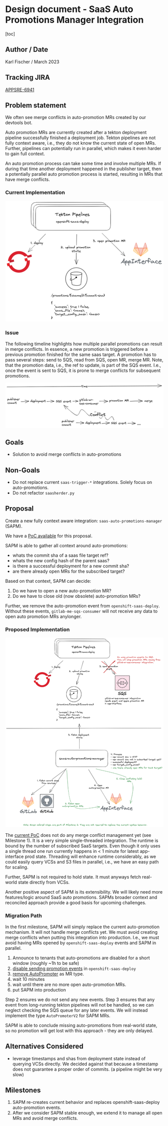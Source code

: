 # Design document - SaaS Auto Promotions Manager Integration

[toc]

## Author / Date

Karl Fischer / March 2023

## Tracking JIRA

[APPSRE-6941](https://issues.redhat.com/browse/APPSRE-6941)

## Problem statement

We often see merge conflicts in auto-promotion MRs created by our devtools bot.

Auto promotion MRs are currently created after a tekton deployment pipeline successfully finished a deployment job. Tekton pipelines are not fully context aware, i.e., they do not know the current state of open MRs. Further, pipelines can potentially run in parallel, which makes it even harder to gain full context.

An auto promotion process can take some time and involve multiple MRs. If during that time another deployment happened in the publisher target, then a potentially parallel auto promotion process is started, resulting in MRs that have merge conflicts.

### Current Implementation

![](images/saas-auto-promotions-manager/current.png)

### Issue

The following timeline highlights how multiple parallel promotions can result in merge conflicts. In essence, a new promotion is triggered before a previous promotion finished for the same saas target. A promotion has to pass several steps: send to SQS, read from SQS, open MR, merge MR. Note, that the promotion data, i.e., the ref to update, is part of the SQS event. I.e., once the event is sent to SQS, it is prone to merge conflicts for subsequent promotions.

![](images/saas-auto-promotions-manager/issue.png)

## Goals

* Solution to avoid merge conflicts in auto-promotions

## Non-Goals

* Do not replace current `saas-trigger-*` integrations. Solely focus on auto-promotions.
* Do not refactor `saasherder.py`

## Proposal

Create a new fully context aware integration: `saas-auto-promotions-manager` (SAPM).

We have a [PoC available](https://github.com/app-sre/qontract-reconcile/pull/3306) for this proposal.

SAPM is able to gather all context around auto-promotions:

- whats the commit sha of a saas file target ref?
- whats the new config hash of the parent saas?
- is there a successful deployment for a new commit sha?
- are there already open MRs for the subscribed target?

Based on that context, SAPM can decide:

1. Do we have to open a new auto-promotion MR?
2. Do we have to close old (now obsolete) auto-promotion MRs?

Further, we remove the auto-promotion event from `openshift-saas-deploy`. Without these events, `gitlab-me-sqs-consumer` will not receive any data to open auto promotion MRs anylonger.

### Proposed Implementation

![](images/saas-auto-promotions-manager/proposal.png)

The [current PoC](https://github.com/app-sre/qontract-reconcile/pull/3306) does not do any merge conflict management yet (see Milestone 1). It is a very simple single-threaded integration. The runtime is bound by the number of subscribed SaaS targets. Even though it only uses a single thread one run currently happens in < 1 minute for latest app-interface prod state. Threading will enhance runtime considerably, as we could easily query VCSs and S3 files in parallel, i.e., we have an easy path for scaling.

Further, SAPM is not required to hold state. It must anyways fetch real-world state directly from VCSs. 

Another positive aspect of SAPM is its extensibility. We will likely need more features/logic around SaaS auto promotions. SAPMs broader context and reconciled approach provide a good basis for upcoming challenges.

### Migration Path

In the first milestone, SAPM will simply replace the current auto-promotion mechanism. It will not handle merge conflicts yet. We must avoid creating merge conflicts when putting this integration into production. I.e., we must avoid having MRs opened by `openshift-saas-deploy` events and SAPM in parallel.

1. Announce to tenants that auto-promotions are disabled for a short window (roughly ~1h to be safe)
1. [disable sending promotion events](https://github.com/app-sre/qontract-reconcile/blob/c2f9f926a3bea60bf270e4fdee1b068ede5cccc1/reconcile/openshift_saas_deploy.py#L240) in `openshift-saas-deploy`
1. [remove AutoPromoter](https://github.com/app-sre/qontract-reconcile/blob/c2f9f926a3bea60bf270e4fdee1b068ede5cccc1/reconcile/utils/mr/__init__.py#L33) as MR type.
1. wait 10 minutes
1. wait until there are no more open auto-promotion MRs.
1. put SAPM into production

Step 2 ensures we do not send any new events. Step 3 ensures that any event from long-running tekton pipelines will not be handled, so we can neglect checking the SQS queue for any later events. We will instead implement the type `AutoPromoterV2` for SAPM MRs.

SAPM is able to conclude missing auto-promotions from real-world state, so no promotion will get lost with this approach - they are only delayed.

## Alternatives Considered

- leverage timestamps and shas from deployment state instead of querying VCSs directly. We decided against that because a timestamp does not guarantee a proper order of commits. (a pipeline might be very slow)

## Milestones

1. SAPM re-creates current behavior and replaces openshift-saas-deploy auto-promotion events.
2. After we consider SAPM stable enough, we extend it to manage all open MRs and avoid merge conflicts.
